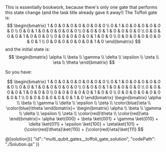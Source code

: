 This is essentially bookwork, because there's only one gate that performs this state change (and the task title already gave it away!) The Toffoli gate is:
$$
 \begin{bmatrix}
 1 & 0 & 0 & 0 & 0 & 0 & 0 & 0 \\
 0 & 1 & 0 & 0 & 0 & 0 & 0 & 0 \\
 0 & 0 & 1 & 0 & 0 & 0 & 0 & 0 \\
 0 & 0 & 0 & 1 & 0 & 0 & 0 & 0 \\
 0 & 0 & 0 & 0 & 1 & 0 & 0 & 0 \\
 0 & 0 & 0 & 0 & 0 & 1 & 0 & 0 \\
 0 & 0 & 0 & 0 & 0 & 0 & 0 & 1 \\
 0 & 0 & 0 & 0 & 0 & 0 & 1 & 0
 \end{bmatrix}
$$
and the initial state is:
$$
\begin{bmatrix} \alpha \\ \beta \\ \gamma \\ \delta \\ \epsilon \\ \zeta \\ \eta \\ \theta
\end{bmatrix}
$$

So you have:

$$
 \begin{bmatrix}
 1 & 0 & 0 & 0 & 0 & 0 & 0 & 0 \\
 0 & 1 & 0 & 0 & 0 & 0 & 0 & 0 \\
 0 & 0 & 1 & 0 & 0 & 0 & 0 & 0 \\
 0 & 0 & 0 & 1 & 0 & 0 & 0 & 0 \\
 0 & 0 & 0 & 0 & 1 & 0 & 0 & 0 \\
 0 & 0 & 0 & 0 & 0 & 1 & 0 & 0 \\
 0 & 0 & 0 & 0 & 0 & 0 & 0 & 1 \\
 0 & 0 & 0 & 0 & 0 & 0 & 1 & 0
 \end{bmatrix}
 \begin{bmatrix}
 \alpha \\ \beta \\ \gamma \\ \delta \\ \epsilon \\ \zeta \\ \color{blue}\eta \\ \color{blue}\theta
 \end{bmatrix}=
 \begin{bmatrix}
 \alpha \\ \beta \\ \gamma \\ \delta \\ \epsilon \\ \zeta \\ \color{red}\theta \\ \color{red}\eta
 \end{bmatrix}=
\alpha \ket{000} + \beta \ket{001} + \gamma \ket{010} + \delta \ket{011} + \epsilon \ket{100} + \zeta\ket{101} + {\color{red}\theta}\ket{110} + {\color{red}\eta}\ket{111}
$$

@[solution]({
    "id": "multi_qubit_gates__toffoli_gate_solution",
    "codePath": "./Solution.qs"
})
